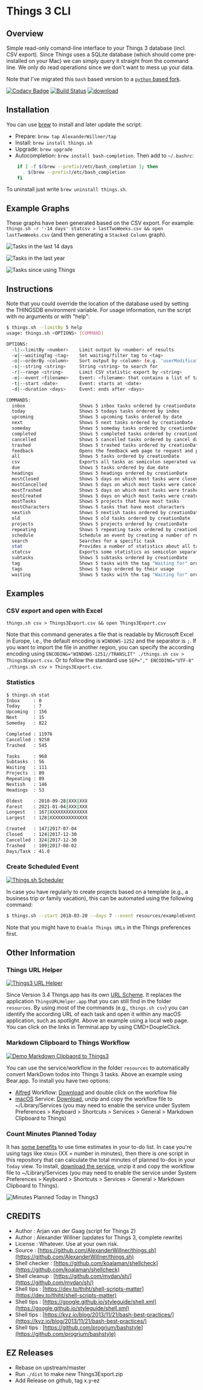 # Things 3 CLI

## Overview

Simple read-only comand-line interface to your Things 3 database (incl. CSV export). Since Things uses a SQLite database (which should come pre-installed on your Mac) we can simply query it straight from the command line. We only do read operations since we don't want to mess up your data.

Note that I've migrated this `bash` based version to a [`python` based fork](https://github.com/thingsapi/things-cli).

[![Codacy Badge](https://api.codacy.com/project/badge/Grade/62336d873da240ac89188efdb9f50d8b)](https://app.codacy.com/app/AlexanderWillner/things.sh?utm_source=github.com&utm_medium=referral&utm_content=AlexanderWillner/things.sh&utm_campaign=Badge_Grade_Dashboard)
[![Build Status](https://travis-ci.org/AlexanderWillner/things.sh.svg?branch=master)](https://travis-ci.org/AlexanderWillner/things.sh) [![download](https://img.shields.io/github/downloads/AlexanderWillner/things.sh/total)](https://github.com/AlexanderWillner/things.sh/releases)

## Installation

You can use [brew](https://brew.sh) to install and later update the script:

- Prepare: ```brew tap AlexanderWillner/tap```
- Install: ```brew install things.sh```
- Upgrade: ```brew upgrade```
- Autocompletion: ```brew install bash-completion```. Then add to ```~/.bashrc```:

```bash
    if [ -f $(brew --prefix)/etc/bash_completion ]; then
      . $(brew --prefix)/etc/bash_completion
    fi
```

To uninstall just write `brew uninstall things.sh`.

## Example Graphs

These graphs have been generated based on the CSV export. For example: ```things.sh -r '-14 days' statcsv > lastTwoWeeks.csv && open lastTwoWeeks.csv``` (and then generating a ```Stacked Column``` graph).

![Tasks in the last 14 days](img/example3.jpg)

![Tasks in the last year](img/example1.jpg)

![Tasks since using Things](img/example2.jpg)

## Instructions

Note that you could override the location of the database used by setting the THINGSDB environment variable. For usage information, run the script with no arguments or with "help":

```bash
$ things.sh --limitBy 5 help
usage: things.sh <OPTIONS> [COMMAND]

OPTIONS:
  -l|--limitBy <number>    Limit output by <number> of results
  -w|--waitingTag <tag>    Set waiting/filter tag to <tag>
  -o|--orderBy <column>    Sort output by <column> (e.g. 'userModificationDate' or 'creationDate')
  -s|--string <string>     String <string> to search for
  -r|--range <string>      Limit CSV statistic export by <string>
  -e|--event <filename>    Event: <filename> that contains a list of tasks
  -t|--start <date>        Event: starts at <date>
  -d|--duration <days>     Event: ends after <days>

COMMANDS:
  inbox                    Shows 5 inbox tasks ordered by creationDate
  today                    Shows 5 todays tasks ordered by index
  upcoming                 Shows 5 upcoming tasks ordered by date
  next                     Shows 5 next tasks ordered by creationDate
  someday                  Shows 5 someday tasks ordered by creationDate
  completed                Shows 5 completed tasks ordered by creationDate
  cancelled                Shows 5 cancelled tasks ordered by cancel date
  trashed                  Shows 5 trashed tasks ordered by creationDate
  feedback                 Opens the feedback web page to request and propose changes
  all                      Shows 5 tasks ordered by creationDate
  csv                      Exports all tasks as semicolon seperated values incl. notes and Excel friendly
  due                      Shows 5 tasks ordered by due date
  headings                 Shows 5 headings ordered by creationDate
  mostClosed               Shows 5 days on which most tasks were closed
  mostCancelled            Shows 5 days on which most tasks were cancelled
  mostTrashed              Shows 5 days on which most tasks were trashed
  mostCreated              Shows 5 days on which most tasks were created
  mostTasks                Shows 5 projects that have most tasks
  mostCharacters           Shows 5 tasks that have most characters
  nextish                  Shows 5 nextish tasks ordered by creationDate
  old                      Shows 5 old tasks ordered by creationDate
  projects                 Shows 5 projects ordered by creationDate
  repeating                Shows 5 repeating tasks ordered by creationDate
  schedule                 Schedule an event by creating a number of related tasks
  search                   Searches for a specific task
  stat                     Provides a number of statistics about all tasks
  statcsv                  Exports some statistics as semicolon separated values for -1 year
  subtasks                 Shows 5 subtasks ordered by creationDate
  tag                      Shows 5 tasks with the tag "Waiting for" ordered by "creationDate"
  tags                     Shows 5 tags ordered by their usage
  waiting                  Shows 5 tasks with the tag "Waiting for" ordered by "creationDate"
```

## Examples

### CSV export and open with Excel

```things.sh csv > Things3Export.csv && open Things3Export.csv```

Note that this command generates a file that is readable by Microsoft Excel in Europe, i.e., the default encoding is ```WINDOWS-1252``` and the separator is ```;```. If you want to import the file in another region, you can specify the according encoding using ```ENCODING="WINDOWS-1251//TRANSLIT" ./things.sh csv > Things3Export.csv```. Or to follow the standard use ```SEP="," ENCODING="UTF-8" ./things.sh csv > Things3Export.csv```.

### Statistics

```bash
$ things.sh stat
Inbox     : 0
Today     : 7
Upcoming  : 156
Next      : 15
Someday   : 822

Completed : 11976
Cancelled : 9250
Trashed   : 545

Tasks     : 968
Subtasks  : 56
Waiting   : 111
Projects  : 89
Repeating : 89
Nextish   : 146
Headings  : 53

Oldest    : 2010-09-28|XXX|XXX
Farest    : 2021-01-04|XXX|XXX
Longest   : 167|XXXXXXXXXXXXXX
Largest   : 128|XXXXXXXXXXXXXX

Created   : 147|2017-07-04
Closed    : 124|2017-12-30
Cancelled : 324|2017-12-30
Trashed   : 109|2017-08-02
Days/Task : 41.0
```

### Create Scheduled Event

[![Things.sh Scheduler](https://j.gifs.com/VPrxp9.gif)](https://youtu.be/npOYItkLuhU)

In case you have regularly to create projects based on a template (e.g., a business trip or family vacation), this can be automated using the following command:

```bash
$ things.sh --start 2018-03-20 --days 7 --event resources/exampleEvent.thingslist schedule
```

Note that you might have to ```Enable Things URLs``` in the Things preferences first.

## Other Information

### Things URL Helper

[![Things3 URL Helper](https://j.gifs.com/59VllB.gif)](https://youtu.be/6niSmdXanug)

Since Version 3.4 Things.app has its own [URL Scheme](https://support.culturedcode.com/customer/en/portal/articles/2803573). It replaces the application ```ThingsURLHelper.app``` that you can still find in the folder ```resources```. By using most of the commands (e.g., ```things.sh csv```) you can identify the according URL of each task and open it within any macOS application, such as spotlight. Above an example using a local web page. You can click on the links in Terminal.app by using CMD+DoupleClick.

### Markdown Clipboard to Things Workflow

[![Demo Markdown Clipbaord to Things3](https://j.gifs.com/gL8kx9.gif)](https://youtu.be/HTaxOkZb9S4)

You can use the service/workflow in the folder ```resources``` to automatically convert MarkDown todos into Things 3 tasks. Above an example using Bear.app. To install you have two options:

- [Alfred](https://www.alfredapp.com/blog/tips-and-tricks/tutorial-importing-and-setting-up-alfred-workflows/) Workflow: [Download](https://github.com/AlexanderWillner/things.sh/blob/master/resources/Markdown%20Clipboard%20to%20Things.alfredworkflow?raw=true) and double click on the workflow file
- [macOS](https://support.apple.com/kb/PH25241) Service: [Download](https://github.com/AlexanderWillner/things.sh/blob/master/resources/Markdown%20Clipboard%20to%20Things.workflow.zip?raw=true), unzip and copy the workflow file to ~/Library/Services (you may need to enable the service under System Preferences > Keyboard > Shortcuts > Services > General > Markdown Clipboard to Things)

### Count Minutes Planned Today

It has [some benefits](https://blog.amazingmarvin.com/5-benefits-of-using-time-estimates-in-your-to-do-list/) to use time estimates in your to-do list. In case you're using tags like ```XXmin``` (XX = number in minutes), then there is one script in this repository that can calculate the total minutes of planned to-dos in your ```Today``` view. To install, [download the service](https://github.com/AlexanderWillner/things.sh/blob/master/resources/MinutesTodayInThings.zip?raw=true), unzip it and copy the workflow file to ~/Library/Services (you may need to enable the service under System Preferences > Keyboard > Shortcuts > Services > General > Markdown Clipboard to Things).

![Minutes Planned Today in Things3](img/todayMinutes.png)

## CREDITS

- Author        : Arjan van der Gaag (script for Things 2)
- Author        : Alexander Willner (updates for Things 3, complete rewrite)
- License       : Whatever. Use at your own risk.
- Source        : [https://github.com/AlexanderWillner/things.sh](https://github.com/AlexanderWillner/things.sh)
- Shell checker : [https://github.com/koalaman/shellcheck](https://github.com/koalaman/shellcheck)
- Shell cleanup : [https://github.com/mvdan/sh/](https://github.com/mvdan/sh/)
- Shell tips    : [https://dev.to/thiht/shell-scripts-matter](https://dev.to/thiht/shell-scripts-matter)
- Shell tips    : [https://google.github.io/styleguide/shell.xml](https://google.github.io/styleguide/shell.xml)
- Shell tips    : [https://kvz.io/blog/2013/11/21/bash-best-practices/](https://kvz.io/blog/2013/11/21/bash-best-practices/)
- Shell tips    : [https://github.com/progrium/bashstyle](https://github.com/progrium/bashstyle)

## EZ Releases

* Rebase on upstream/master
* Run `./dist` to make new Things3Export.zip
* Add Release on github, tag x.y-ez
